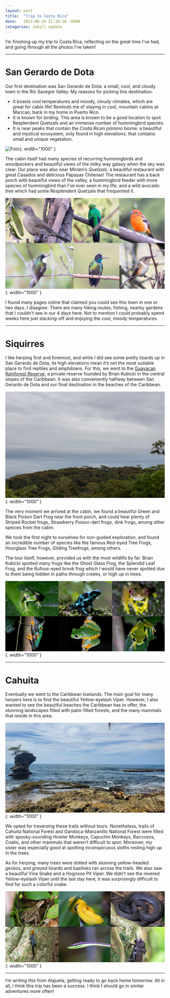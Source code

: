 ```yaml
---
layout: post
title:  "Trip to Costa Rica"
date:   2023-08-16 21:10:10 -0500
categories: jekyll update
---
```


I’m finishing up my trip to Costa Rica, reflecting on the great time I’ve had, and going through all the photos I’ve taken! 

--- 

# San Gerardo de Dota 

Our first destination was San Gerardo de Dota: a small, cool, and cloudy town in the Río Savegre Valley. My reasons for picking this destination: 
 * It boasts cool temperatures and moody, cloudy climates, which are great for cabin life! Reminds me of staying in cool, mountain cabins at Maricao, back in my home in Puerto Rico. 
 * It is known for birding. This area is known to be a good location to spot Resplendent Quetzals and an immense number of hummingbird species. 
 * It is near peaks that contain the *Costa Rican páramo* biome: a beautiful and mystical ecosystem, only found in high elevations, that contains small and unique vegetation. 

![Foto](/assets/paramo.gif){: width="1000" }

The cabin itself had many species of recurring hummingbirds and woodpeckers and beautiful views of the milky way galaxy when the sky was clear. Our place was also near *Miriam’s Quetzals*, a beautiful restaurant with great Casados and delicious Papayas Chilenas! The restaurant has a back porch with beautiful views of the valley, a hummingbird feeder with more species of hummingbird than I’ve ever seen in my life, and a wild avocado tree which had some Resplendent Quetzals that frequented it. 

![Foto](/assets/cols-dota-compressed.jpg){: width="1000" }

I found many pages online that claimed you could see this town in one or two days. I disagree. There are many hiking routes, fishing, nearby gardens that I couldn’t see in our 4 days here. Not to mention I could probably spend weeks here just slacking-off and enjoying the cool, moody temperatures. 

--- 

# Siquirres 

I like herping first and foremost, and while I did see some pretty lizards up in San Gerardo de Dota, its high elevations mean it’s not the most suitable place to find reptiles and amphibians. For this, we went to the [Guayacan Rainforest Reserve](https://cramphibian.com/), a private reserve founded by Brian Kubicki in the central slopes of the Caribbean. It was also conveniently halfway between San Gerardo de Dota and our final destination in the beaches of the Caribbean. 

![Foto](/assets/siquirres.jpg){: width="1000" }

The very moment we arrived at the cabin, we found a beautiful Green and Black Poison Dart Frog near the front porch, and could hear plenty of Striped Rocket frogs, Strawberry Poison-dart frogs, dink frogs, among other species from the cabin. 

We took the first night to ourselves for non-guided exploration, and found an incredible number of species like the famous Red-eyed Tree Frogs, Hourglass Tree Frogs, Gliding Treefrogs, among others. 

The tour itself, however, provided us with the most wildlife by far. Brian Kubicki spotted many frogs like the Ghost Glass Frog, the Splendid Leaf Frog, and the Rufous-eyed brook frog which I would have never spotted due to them being hidden in paths through creeks, or high up in trees. 

![Foto](/assets/cols-siquirres-compressed.jpg){: width="1000" }

--- 

# Cahuita

Eventually we went to the Caribbean lowlands. The main goal for many herpers here is to find the beautiful Yellow-eyelash Viper. However, I also wanted to see the beautiful beaches the Caribbean has to offer, the stunning landscapes filled with palm-filled forests, and the many mammals that reside in this area. 

![Foto](/assets/manzanillo.jpg){: width="1000" }

We opted for traversing these trails without tours. Nonetheless, trails of Cahuita National Forest and Gandoca-Manzanillo National Forest were filled with spooky-sounding Howler Monkeys, Capuchin Monkeys, Raccoons, Coatis, and other mammals that weren’t difficult to spot. Moreover, my sister was especially good at spotting inconspicuous sloths resting high up in the trees. 

As for herping, many trees were dotted with stunning yellow-headed geckos, and ground-lizards and basilisks ran across the trails. We also saw a beautiful Vine Snake and a Hognose Pit Viper. We didn’t see the revered Yellow-eyelash Viper until the last day here, it was surprisingly difficult to find for such a colorful snake. 

![Foto](/assets/cols-cahuita-compressed.jpg){: width="1000" }

---

I’m writing this from Alajuela, getting ready to go back home tomorrow. All in all, I think this trip has been a success. I think I should go in similar adventures more often! 

